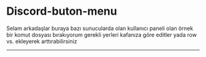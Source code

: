# Discord-buton-menu

Selam arkadaşlar buraya bazı sunucularda olan kullanıcı paneli olan örnek bir komut dosyası bırakıyorum gerekli yerleri kafanıza göre editler yada row vs. ekleyerek arttırabilirsiniz

 <hr>


